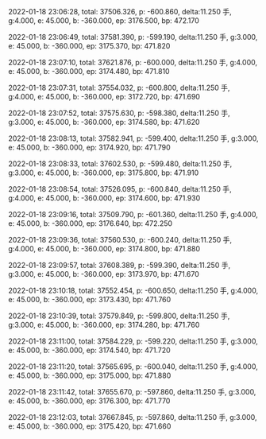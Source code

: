 2022-01-18 23:06:28, total: 37506.326, p: -600.860, delta:11.250 手, g:4.000, e: 45.000, b: -360.000, ep: 3176.500, bp: 472.170

2022-01-18 23:06:49, total: 37581.390, p: -599.190, delta:11.250 手, g:3.000, e: 45.000, b: -360.000, ep: 3175.370, bp: 471.820

2022-01-18 23:07:10, total: 37621.876, p: -600.000, delta:11.250 手, g:4.000, e: 45.000, b: -360.000, ep: 3174.480, bp: 471.810

2022-01-18 23:07:31, total: 37554.032, p: -600.800, delta:11.250 手, g:4.000, e: 45.000, b: -360.000, ep: 3172.720, bp: 471.690

2022-01-18 23:07:52, total: 37575.630, p: -598.380, delta:11.250 手, g:3.000, e: 45.000, b: -360.000, ep: 3174.580, bp: 471.620

2022-01-18 23:08:13, total: 37582.941, p: -599.400, delta:11.250 手, g:3.000, e: 45.000, b: -360.000, ep: 3174.920, bp: 471.790

2022-01-18 23:08:33, total: 37602.530, p: -599.480, delta:11.250 手, g:3.000, e: 45.000, b: -360.000, ep: 3175.800, bp: 471.910

2022-01-18 23:08:54, total: 37526.095, p: -600.840, delta:11.250 手, g:4.000, e: 45.000, b: -360.000, ep: 3174.600, bp: 471.930

2022-01-18 23:09:16, total: 37509.790, p: -601.360, delta:11.250 手, g:4.000, e: 45.000, b: -360.000, ep: 3176.640, bp: 472.250

2022-01-18 23:09:36, total: 37560.530, p: -600.240, delta:11.250 手, g:4.000, e: 45.000, b: -360.000, ep: 3174.800, bp: 471.880

2022-01-18 23:09:57, total: 37608.389, p: -599.390, delta:11.250 手, g:3.000, e: 45.000, b: -360.000, ep: 3173.970, bp: 471.670

2022-01-18 23:10:18, total: 37552.454, p: -600.650, delta:11.250 手, g:4.000, e: 45.000, b: -360.000, ep: 3173.430, bp: 471.760

2022-01-18 23:10:39, total: 37579.849, p: -599.800, delta:11.250 手, g:3.000, e: 45.000, b: -360.000, ep: 3174.280, bp: 471.760

2022-01-18 23:11:00, total: 37584.229, p: -599.220, delta:11.250 手, g:3.000, e: 45.000, b: -360.000, ep: 3174.540, bp: 471.720

2022-01-18 23:11:20, total: 37565.695, p: -600.040, delta:11.250 手, g:4.000, e: 45.000, b: -360.000, ep: 3175.000, bp: 471.880

2022-01-18 23:11:42, total: 37655.670, p: -597.860, delta:11.250 手, g:3.000, e: 45.000, b: -360.000, ep: 3176.300, bp: 471.770

2022-01-18 23:12:03, total: 37667.845, p: -597.860, delta:11.250 手, g:3.000, e: 45.000, b: -360.000, ep: 3175.420, bp: 471.660